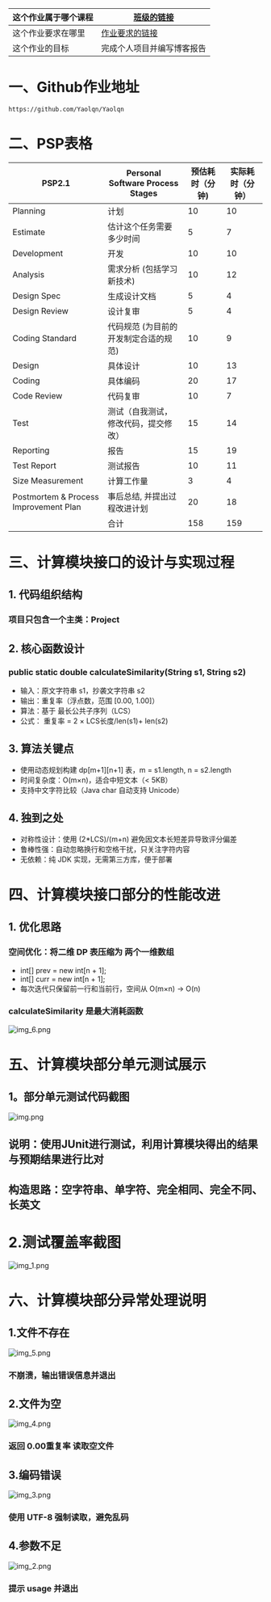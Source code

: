 | 这个作业属于哪个课程 | [班级的链接](https://edu.cnblogs.com/campus/gdgy/Class12Grade23ComputerScience)                  |
| ----------------- |---------------------------------------------------------------------------------------------|
| 这个作业要求在哪里| [作业要求的链接](https://edu.cnblogs.com/campus/gdgy/Class12Grade23ComputerScience/homework/13468) |
| 这个作业的目标 | 完成个人项目并编写博客报告                                                                               |
# 一、Github作业地址
    https://github.com/Yaolqn/Yaolqn
# 二、PSP表格
| PSP2.1  | 	Personal Software Process Stages | 预估耗时（分钟) | 实际耗时（分钟） |
|---------|---|----------|----------|
|Planning |计划 | 10       | 10       |
|Estimate|估计这个任务需要多少时间 | 5        | 7        |
|Development|开发 | 10       | 10       |
|Analysis|需求分析 (包括学习新技术) | 10       | 12       |
|Design Spec|生成设计文档 | 5        | 4        |
|Design Review|设计复审 | 5        | 4        |
|Coding Standard|代码规范 (为目前的开发制定合适的规范) | 10       | 9        |
|Design|具体设计 | 10       | 13       |
|Coding|具体编码 | 20       | 17       |
|Code Review|代码复审| 10       | 7        |
|Test|测试（自我测试，修改代码，提交修改）| 15       | 14       |
|Reporting|报告| 15       | 19       |
|Test Report|测试报告| 10       | 11       |
|Size Measurement|计算工作量| 3        | 4        |
|Postmortem & Process Improvement Plan|事后总结, 并提出过程改进计划| 20       | 18       |
||合计| 158      | 159      |
# 三、计算模块接口的设计与实现过程
## 1. 代码组织结构
### 项目只包含一个主类：Project
## 2. 核心函数设计
### public static double calculateSimilarity(String s1, String s2)
- 输入：原文字符串 s1，抄袭文字符串 s2
- 输出：重复率（浮点数，范围 [0.00, 1.00]）
- 算法：基于 最长公共子序列（LCS）
- 公式： 重复率 = 2 × LCS长度/len(s1)+ len(s2)
## 3. 算法关键点
- 使用动态规划构建 dp[m+1][n+1] 表，m = s1.length, n = s2.length
- 时间复杂度：O(m×n)，适合中短文本（< 5KB）
- 支持中文字符比较（Java char 自动支持 Unicode）
## 4. 独到之处
- 对称性设计：使用 (2*LCS)/(m+n) 避免因文本长短差异导致评分偏差
- 鲁棒性强：自动忽略换行和空格干扰，只关注字符内容
- 无依赖：纯 JDK 实现，无需第三方库，便于部署
# 四、计算模块接口部分的性能改进
## 1. 优化思路
### 空间优化：将二维 DP 表压缩为 两个一维数组
- int[] prev = new int[n + 1];
- int[] curr = new int[n + 1];
- 每次迭代只保留前一行和当前行，空间从 O(m×n) → O(n)
### calculateSimilarity 是最大消耗函数
![img_6.png](img_6.png)
# 五、计算模块部分单元测试展示
## 1。部分单元测试代码截图
![img.png](img.png)
## 说明：使用JUnit进行测试，利用计算模块得出的结果与预期结果进行比对
## 构造思路：空字符串、单字符、完全相同、完全不同、长英文
# 2.测试覆盖率截图
![img_1.png](img_1.png)
# 六、计算模块部分异常处理说明
## 1.文件不存在	
![img_5.png](img_5.png)
### 不崩溃，输出错误信息并退出
## 2.文件为空
![img_4.png](img_4.png)
### 返回 0.00重复率	读取空文件
## 3.编码错误
![img_3.png](img_3.png)
### 使用 UTF-8 强制读取，避免乱码	
## 4.参数不足	
![img_2.png](img_2.png)
### 提示 usage 并退出

